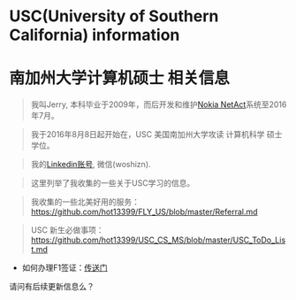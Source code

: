 # USC(University of Southern California) information 

# 南加州大学计算机硕士 相关信息

 > 我叫Jerry, 本科毕业于2009年，而后开发和维护[Nokia NetAct](http://networks.nokia.com/portfolio/solutions/netact)系统至2016年7月。
 
 > 我于2016年8月8日起开始在，USC 美国南加州大学攻读 计算机科学 硕士学位。
 
 > 我的[Linkedin账号](https://www.linkedin.com/in/hot13399), 微信(woshizn).
 
 > 这里列举了我收集的一些关于USC学习的信息。
 
 > 我收集的一些北美好用的服务：https://github.com/hot13399/FLY_US/blob/master/Referral.md
 
 > USC 新生必做事项： https://github.com/hot13399/USC_CS_MS/blob/master/USC_ToDo_List.md
 
 - 如何办理F1签证：[传送门](https://github.com/hot13399/USC_CS_MS/blob/master/HowToVisa.md)


请问有后续更新信息么？
